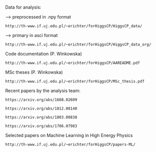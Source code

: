 Data for analysis:

--> preprocessed in .npy format

    http://th-www.if.uj.edu.pl/~erichter/forHiggsCP/HiggsCP_data/

--> primary in asci format

    http://th-www.if.uj.edu.pl/~erichter/forHiggsCP/HiggsCP_data_org/

Code documentation (P. Winkowska)

    http://th-www.if.uj.edu.pl/~erichter/forHiggsCP/AAREADME.pdf
    
MSc theses (P. Winkowska)  
   
    http://th-www.if.uj.edu.pl/~erichter/forHiggsCP/MSc_thesis.pdf
    

Recent papers by the analysis team:

    https://arxiv.org/abs/1608.02609

    https://arxiv.org/abs/1812.08140

    https://arxiv.org/abs/1803.00838

    https://arxiv.org/abs/1706.07983

Selected papers on Machine Learning in High Energy Physics

    http://th-www.if.uj.edu.pl/~erichter/forHiggsCP/papers-ML/
